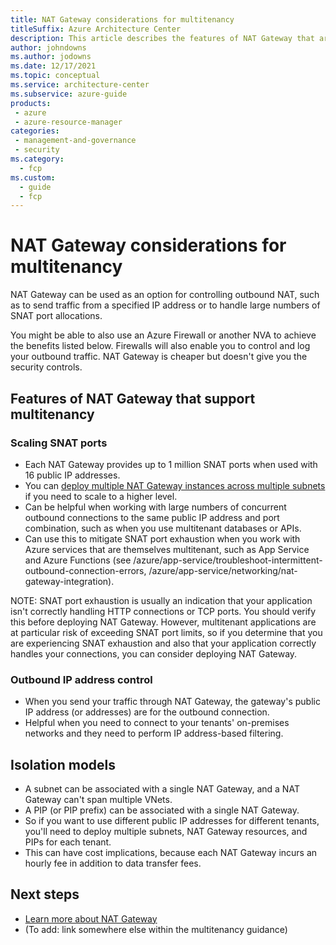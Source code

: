 ```yaml
---
title: NAT Gateway considerations for multitenancy
titleSuffix: Azure Architecture Center
description: This article describes the features of NAT Gateway that are useful when you work with multitenanted systems, and it provides links to guidance and examples for how to use NAT Gateway in a multitenant solution.
author: johndowns
ms.author: jodowns
ms.date: 12/17/2021
ms.topic: conceptual
ms.service: architecture-center
ms.subservice: azure-guide
products:
 - azure
 - azure-resource-manager
categories:
 - management-and-governance
 - security
ms.category:
  - fcp
ms.custom:
  - guide
  - fcp
---
```


# NAT Gateway considerations for multitenancy

NAT Gateway can be used as an option for controlling outbound NAT, such as to send traffic from a specified IP address or to handle large numbers of SNAT port allocations.

You might be able to also use an Azure Firewall or another NVA to achieve the benefits listed below. Firewalls will also enable you to control and log your outbound traffic. NAT Gateway is cheaper but doesn't give you the security controls.

## Features of NAT Gateway that support multitenancy

### Scaling SNAT ports

* Each NAT Gateway provides up to 1 million SNAT ports when used with 16 public IP addresses.
* You can [deploy multiple NAT Gateway instances across multiple subnets](/azure/virtual-network/nat-gateway/nat-gateway-resource#performance) if you need to scale to a higher level.
* Can be helpful when working with large numbers of concurrent outbound connections to the same public IP address and port combination, such as when you use multitenant databases or APIs.
* Can use this to mitigate SNAT port exhaustion when you work with Azure services that are themselves multitenant, such as App Service and Azure Functions (see /azure/app-service/troubleshoot-intermittent-outbound-connection-errors, /azure/app-service/networking/nat-gateway-integration).

NOTE: SNAT port exhaustion is usually an indication that your application isn't correctly handling HTTP connections or TCP ports. You should verify this before deploying NAT Gateway. However, multitenant applications are at particular risk of exceeding SNAT port limits, so if you determine that you are experiencing SNAT exhaustion and also that your application correctly handles your connections, you can consider deploying NAT Gateway. 

### Outbound IP address control

* When you send your traffic through NAT Gateway, the gateway's public IP address (or addresses) are for the outbound connection.
* Helpful when you need to connect to your tenants' on-premises networks and they need to perform IP address-based filtering.

## Isolation models

* A subnet can be associated with a single NAT Gateway, and a NAT Gateway can't span multiple VNets.
* A PIP (or PIP prefix) can be associated with a single NAT Gateway.
* So if you want to use different public IP addresses for different tenants, you'll need to deploy multiple subnets, NAT Gateway resources, and PIPs for each tenant.
* This can have cost implications, because each NAT Gateway incurs an hourly fee in addition to data transfer fees.

## Next steps

- [Learn more about NAT Gateway](/azure/virtual-network/nat-gateway/nat-gateway-resource)
- (To add: link somewhere else within the multitenancy guidance)
